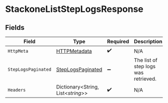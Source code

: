 # StackoneListStepLogsResponse


## Fields

| Field                                                             | Type                                                              | Required                                                          | Description                                                       |
| ----------------------------------------------------------------- | ----------------------------------------------------------------- | ----------------------------------------------------------------- | ----------------------------------------------------------------- |
| `HttpMeta`                                                        | [HTTPMetadata](../../Models/Components/HTTPMetadata.md)           | :heavy_check_mark:                                                | N/A                                                               |
| `StepLogsPaginated`                                               | [StepLogsPaginated](../../Models/Components/StepLogsPaginated.md) | :heavy_minus_sign:                                                | The list of step logs was retrieved.                              |
| `Headers`                                                         | Dictionary<String, List<*string*>>                                | :heavy_check_mark:                                                | N/A                                                               |